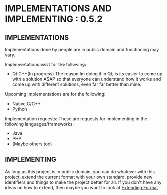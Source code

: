 # IMPLEMENTATIONS AND IMPLEMENTING : 0.5.2
## IMPLEMENTATIONS
Implementations done by people are in public domain and functioning may vary.

Implementations exist for the following:
- Qt C++(In progress)
The reason Im doing it in Qt, is its easier to come up with a solution ASAP so that everyone can understand how it works and come up with different solutions, even far far better than mine.

Upcoming Implementations are for the following:
- Native C/C++
- Python

Implementation requests:
These are requests for implementing in the following languages/frameworks:
- Java
- PHP
- (Maybe others too)


## IMPLEMENTING
As long as this project is in public domain, you can do whatever with this project, extend the current format with your own standard, provide new identifiers and things to make the project better for all. If you don't have any ideas on how to extend, then maybe you want to look at [Extending Format](extend.md).
